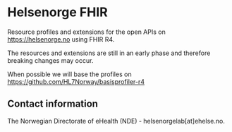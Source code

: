 # Helsenorge FHIR
Resource profiles and extensions for the open APIs on https://helsenorge.no using FHIR R4.

The resources and extensions are still in an early phase and therefore breaking changes may occur.

When possible we will base the profiles on https://github.com/HL7Norway/basisprofiler-r4

## Contact information
The Norwegian Directorate of eHealth (NDE) - helsenorgelab[at]ehelse.no.
